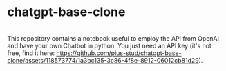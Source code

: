 # chatgpt-base-clone
\
This repository contains a notebook useful to employ the API from OpenAI and have your own Chatbot in python. You just need an API key (it's not free, find it here: https://github.com/pius-stud/chatgpt-base-clone/assets/118573774/1a3bc135-3c86-4f8e-8912-06012cb81d29).
